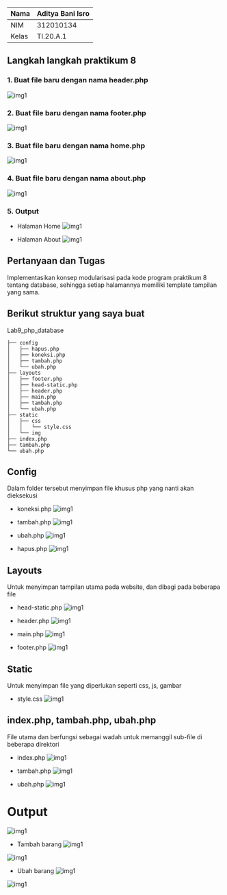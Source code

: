 | Nama      | Aditya Bani Isro |
| ----------- | ----------- |
| NIM     | 312010134       |
| Kelas   | TI.20.A.1        |

## Langkah langkah praktikum 8

### 1. Buat file baru dengan nama header.php
![img1](assets/img/header.PNG)

### 2. Buat file baru dengan nama footer.php
![img1](assets/img/footer.PNG)

### 3. Buat file baru dengan nama home.php
![img1](assets/img/home.PNG)

### 4. Buat file baru dengan nama about.php
![img1](assets/img/about.PNG)

### 5. Output
- Halaman Home
![img1](assets/img/o1.PNG)

- Halaman About
![img1](assets/img/o2.PNG)

## Pertanyaan dan Tugas
Implementasikan konsep modularisasi pada kode program praktikum 8 tentang database, sehingga setiap halamannya memiliki template tampilan yang sama.

## Berikut struktur yang saya buat
Lab9_php_database
```
├── config
│   ├── hapus.php
│   ├── koneksi.php
│   ├── tambah.php
│   └── ubah.php
├── layouts
│   ├── footer.php
│   ├── head-static.php
│   ├── header.php
│   ├── main.php
│   ├── tambah.php
│   └── ubah.php
├── static
│   ├── css
│   │   └── style.css
│   └── img
├── index.php
├── tambah.php
└── ubah.php
```

## Config 
Dalam folder tersebut menyimpan file khusus php yang nanti akan dieksekusi

- koneksi.php
![img1](assets/img/2.1.PNG)

- tambah.php
![img1](assets/img/2.2.PNG)

- ubah.php
![img1](assets/img/2.3.PNG)

- hapus.php
![img1](assets/img/2.4.PNG)

## Layouts
Untuk menyimpan tampilan utama pada website, dan dibagi pada beberapa file

- head-static.php
![img1](assets/img/3.1.PNG)

- header.php
![img1](assets/img/3.2.PNG)

- main.php
![img1](assets/img/3.3.PNG)

- footer.php
![img1](assets/img/3.4.PNG)

## Static
Untuk menyimpan file yang diperlukan seperti css, js, gambar

- style.css
![img1](assets/img/4.1.PNG)

## index.php, tambah.php, ubah.php
File utama dan berfungsi sebagai wadah untuk memanggil sub-file di beberapa direktori

- index.php
![img1](assets/img/5.1.PNG)

- tambah.php
![img1](assets/img/5.2.PNG)

- ubah.php
![img1](assets/img/5.3.PNG)

# Output
![img1](assets/img/y1.PNG)

- Tambah barang
![img1](assets/img/y2.PNG)

![img1](assets/img/y2.1.PNG)

- Ubah barang
![img1](assets/img/y3.PNG)

![img1](assets/img/y3.1.PNG)